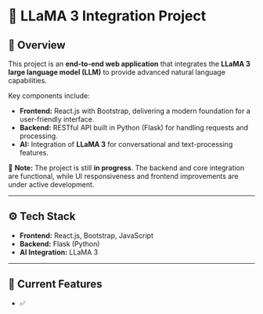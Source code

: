 # 🦙 LLaMA 3 Integration Project

## 📌 Overview
This project is an **end-to-end web application** that integrates the **LLaMA 3 large language model (LLM)** to provide advanced natural language capabilities.  

Key components include:
- **Frontend:** React.js with Bootstrap, delivering a modern foundation for a user-friendly interface.
- **Backend:** RESTful API built in Python (Flask) for handling requests and processing.
- **AI:** Integration of **LLaMA 3** for conversational and text-processing features.

🚧 **Note:** The project is still **in progress**. The backend and core integration are functional, while UI responsiveness and frontend improvements are under active development.

---

## ⚙️ Tech Stack
- **Frontend:** React.js, Bootstrap, JavaScript  
- **Backend:** Flask (Python)  
- **AI Integration:** LLaMA 3  

---

## 🚀 Current Features
- ✅
